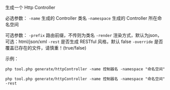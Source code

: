 生成一个 Http Controller

必选参数：
`-name` 生成的 Controller 类名
`-namespace` 生成的 Controller 所在命名空间

可选参数：
`-prefix` 路由前缀，不传则为类名
`-render` 渲染方式，默认为json，可选：html/json/xml
`-rest` 是否生成 RESTful 风格，默认 false
`-override` 是否覆盖已存在的文件，请慎重！(true/false)

示例：
```
php tool.php generate/httpController -name 控制器名 -namespace "命名空间"

php tool.php generate/httpController -name 控制器名 -namespace "命名空间" -rest
```